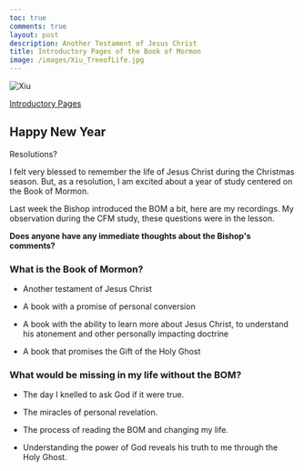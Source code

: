 ```yaml
---
toc: true
comments: true
layout: post
description: Another Testament of Jesus Christ
title: Introductory Pages of the Book of Mormon
image: /images/Xiu_TreeofLife.jpg
---
```


![Xiu]({{site.baseurl}}/images/Xiu_TreeofLife.jpg)

[Introductory Pages](https://www.churchofjesuschrist.org/study/manual/come-follow-me-for-home-and-church-book-of-mormon-2024/01?lang=eng)


## Happy New Year
Resolutions?

I felt very blessed to remember the life of Jesus Christ during the Christmas season.  But, as a resolution, I am excited about a year of study centered on the Book of Mormon. 

Last week the Bishop introduced the BOM a bit, here are my recordings.  My observation during the CFM study, these questions were in the lesson.  

**Does anyone have any **immediate thoughts** about the Bishop's comments?**

### What is the Book of Mormon?

- Another testament of Jesus Christ

- A book with a promise of personal conversion

- A book with the ability to learn more about Jesus Christ, to understand his atonement and other personally impacting doctrine

- A book that promises the Gift of the Holy Ghost 


### What would be missing in my life without the BOM?

- The day I knelled to ask God if it were true. 

- The miracles of personal revelation.

- The process of reading the BOM and changing my life.

- Understanding the power of God reveals his truth to me through the Holy Ghost.